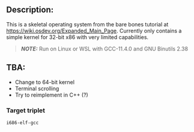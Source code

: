 ## Description:
This is a skeletal operating system from the bare bones tutorial at https://wiki.osdev.org/Expanded_Main_Page.
Currently only contains a simple kernel for 32-bit x86 with very limited capabilities. 
> **_NOTE:_**  Run on Linux or WSL with GCC-11.4.0 and GNU Binutils 2.38 

## TBA: 
- Change to 64-bit kernel
- Terminal scrolling
- Try to reimplement in C++ (?)

### Target triplet
```
i686-elf-gcc
```
